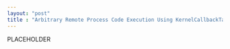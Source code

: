 ```yaml
---
layout: "post"
title : "Arbitrary Remote Process Code Execution Using KernelCallbackTable"
---
```


PLACEHOLDER